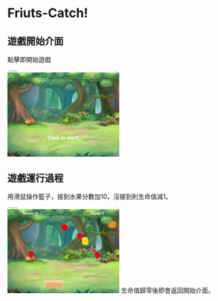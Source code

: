 # Friuts-Catch!
## 遊戲開始介面
點擊即開始遊戲

<img src="https://github.com/c64106153/picture/blob/main/%E8%9E%A2%E5%B9%95%E6%93%B7%E5%8F%96%E7%95%AB%E9%9D%A2%202022-07-16%20123121.png" width="50%" height="50%">

## 遊戲運行過程
用滑鼠操作籃子，接到水果分數加10，沒接到則生命值減1。

<img src="https://github.com/c64106153/picture/blob/main/%E8%9E%A2%E5%B9%95%E6%93%B7%E5%8F%96%E7%95%AB%E9%9D%A2%202022-07-16%20124037.png" width="50%" height="50%">
生命值歸零後即會返回開始介面。
